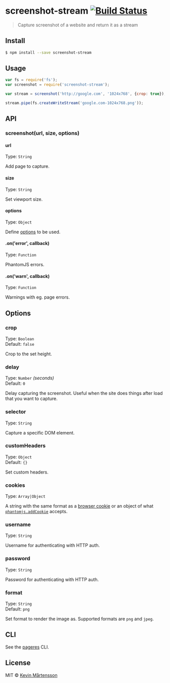 # screenshot-stream [![Build Status](http://img.shields.io/travis/kevva/screenshot-stream.svg?style=flat)](https://travis-ci.org/kevva/screenshot-stream)

> Capture screenshot of a website and return it as a stream


## Install

```sh
$ npm install --save screenshot-stream
```


## Usage

```js
var fs = require('fs');
var screenshot = require('screenshot-stream');

var stream = screenshot('http://google.com', '1024x768', {crop: true});

stream.pipe(fs.createWriteStream('google.com-1024x768.png'));
```


## API

### screenshot(url, size, options)

#### url

Type: `String`

Add page to capture.

#### size

Type: `String`

Set viewport size.

#### options

Type: `Object`

Define [options](#options) to be used.

#### .on('error', callback)

Type: `Function`

PhantomJS errors.

#### .on('warn', callback)

Type: `Function`

Warnings with eg. page errors.


## Options

### crop

Type: `Boolean`  
Default: `false`

Crop to the set height.

### delay

Type: `Number` *(seconds)*  
Default: `0`

Delay capturing the screenshot. Useful when the site does things after load that you want to capture.

### selector

Type: `String`

Capture a specific DOM element.

### customHeaders

Type: `Object`  
Default: `{}`

Set custom headers.

### cookies

Type: `Array|Object`

A string with the same format as a [browser cookie](http://en.wikipedia.org/wiki/HTTP_cookie) or an object of what [`phantomjs.addCookie`](http://phantomjs.org/api/phantom/method/add-cookie.html) accepts.

### username

Type: `String`

Username for authenticating with HTTP auth.

### password

Type: `String`

Password for authenticating with HTTP auth.

### format

Type: `String`  
Default: `png`

Set format to render the image as. Supported formats are `png` and `jpeg`.


## CLI

See the [pageres](https://github.com/sindresorhus/pageres#usage) CLI.


## License

MIT © [Kevin Mårtensson](https://github.com/kevva)
